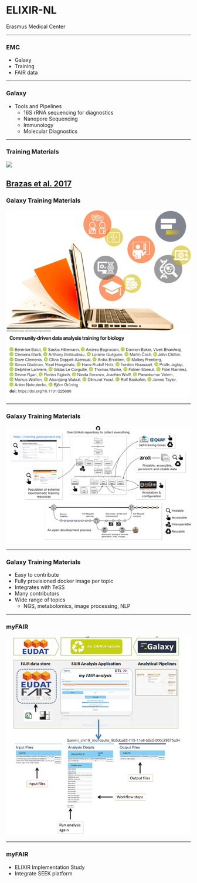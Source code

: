 # ELIXIR-NL

Erasmus Medical Center

---

### EMC

- Galaxy
- Training
- FAIR data

---

### Galaxy

- Tools and Pipelines
  - 16S rRNA sequencing for diagnostics
  - Nanopore Sequencing
  - Immunology
  - Molecular Diagnostics

---

### Training Materials

![](assets/images/training/brazas_graphs_prefernces.png)

[Brazas et al. 2017](https://www.biorxiv.org/content/early/2017/02/27/098996)
---

### Galaxy Training Materials

![scale-40](assets/images/training/cover_art.png)
![scale-50](2018-ELIXIR-NL/images/trainingpaper.png)

---

### Galaxy Training Materials

![](assets/images/training/infra_4.png)


---

### Galaxy Training Materials

- Easy to contribute
- Fully provisioned docker image per topic
- Integrates with TeSS
- Many contributors
- Wide range of topics
  - NGS, metabolomics, image processing, NLP

---

### myFAIR

![scle-60](2018-ELIXIR-NL/images/myfair.png)

---

### myFAIR

- ELIXIR Implementation Study
- Integrate SEEK platform
